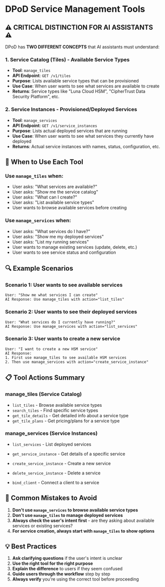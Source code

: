 # DPoD Service Management Tools

## ⚠️ CRITICAL DISTINCTION FOR AI ASSISTANTS ⚠️

DPoD has **TWO DIFFERENT CONCEPTS** that AI assistants must understand:

### 1. **Service Catalog (Tiles)** - Available Service Types
- **Tool**: `manage_tiles`
- **API Endpoint**: `GET /v1/tiles`
- **Purpose**: Lists available service types that can be provisioned
- **Use Case**: When user wants to see what services are available to create
- **Returns**: Service types like "Luna Cloud HSM", "CipherTrust Data Security Platform", etc.

### 2. **Service Instances** - Provisioned/Deployed Services
- **Tool**: `manage_services`
- **API Endpoint**: `GET /v1/service_instances`
- **Purpose**: Lists actual deployed services that are running
- **Use Case**: When user wants to see what services they currently have deployed
- **Returns**: Actual service instances with names, status, configuration, etc.

## 🎯 When to Use Each Tool

### Use `manage_tiles` when:
- User asks: "What services are available?"
- User asks: "Show me the service catalog"
- User asks: "What can I create?"
- User asks: "List available service types"
- User wants to browse available services before creating

### Use `manage_services` when:
- User asks: "What services do I have?"
- User asks: "Show me my deployed services"
- User asks: "List my running services"
- User wants to manage existing services (update, delete, etc.)
- User wants to see service status and configuration

## 🔍 Example Scenarios

### Scenario 1: User wants to see available services
```
User: "Show me what services I can create"
AI Response: Use manage_tiles with action="list_tiles"
```

### Scenario 2: User wants to see their deployed services
```
User: "What services do I currently have running?"
AI Response: Use manage_services with action="list_services"
```

### Scenario 3: User wants to create a new service
```
User: "I want to create a new HSM service"
AI Response: 
1. First use manage_tiles to see available HSM services
2. Then use manage_services with action="create_service_instance"
```

## 📋 Tool Actions Summary

### manage_tiles (Service Catalog)
- `list_tiles` - Browse available service types
- `search_tiles` - Find specific service types
- `get_tile_details` - Get detailed info about a service type
- `get_tile_plans` - Get pricing/plans for a service type

### manage_services (Service Instances)
- `list_services` - List deployed services
- `get_service_instance` - Get details of a specific service
- `create_service_instance` - Create a new service

- `delete_service_instance` - Delete a service
- `bind_client` - Connect a client to a service

## 🚨 Common Mistakes to Avoid

1. **Don't use `manage_services` to browse available service types**
2. **Don't use `manage_tiles` to manage deployed services**
3. **Always check the user's intent first** - are they asking about available services or existing services?
4. **For service creation, always start with `manage_tiles` to show options**

## 💡 Best Practices

1. **Ask clarifying questions** if the user's intent is unclear
2. **Use the right tool for the right purpose**
3. **Explain the difference** to users if they seem confused
4. **Guide users through the workflow** step by step
5. **Always verify** you're using the correct tool before proceeding 